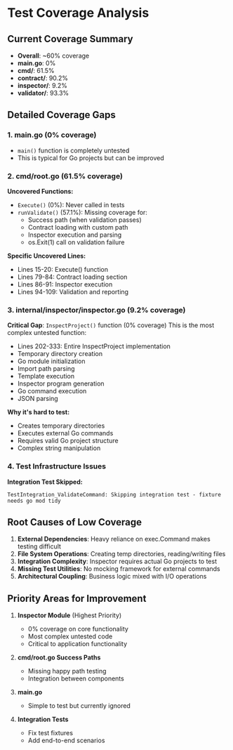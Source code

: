 # Test Coverage Analysis

## Current Coverage Summary

- **Overall**: ~60% coverage
- **main.go**: 0%
- **cmd/**: 61.5%
- **contract/**: 90.2%
- **inspector/**: 9.2%
- **validator/**: 93.3%

## Detailed Coverage Gaps

### 1. main.go (0% coverage)
- `main()` function is completely untested
- This is typical for Go projects but can be improved

### 2. cmd/root.go (61.5% coverage)

**Uncovered Functions:**
- `Execute()` (0%): Never called in tests
- `runValidate()` (57.1%): Missing coverage for:
  - Success path (when validation passes)
  - Contract loading with custom path
  - Inspector execution and parsing
  - os.Exit(1) call on validation failure

**Specific Uncovered Lines:**
- Lines 15-20: Execute() function
- Lines 79-84: Contract loading section
- Lines 86-91: Inspector execution
- Lines 94-109: Validation and reporting

### 3. internal/inspector/inspector.go (9.2% coverage)

**Critical Gap**: `InspectProject()` function (0% coverage)
This is the most complex untested function:
- Lines 202-333: Entire InspectProject implementation
- Temporary directory creation
- Go module initialization
- Import path parsing
- Template execution
- Inspector program generation
- Go command execution
- JSON parsing

**Why it's hard to test:**
- Creates temporary directories
- Executes external Go commands
- Requires valid Go project structure
- Complex string manipulation

### 4. Test Infrastructure Issues

**Integration Test Skipped:**
```
TestIntegration_ValidateCommand: Skipping integration test - fixture needs go mod tidy
```

## Root Causes of Low Coverage

1. **External Dependencies**: Heavy reliance on exec.Command makes testing difficult
2. **File System Operations**: Creating temp directories, reading/writing files
3. **Integration Complexity**: Inspector requires actual Go projects to test
4. **Missing Test Utilities**: No mocking framework for external commands
5. **Architectural Coupling**: Business logic mixed with I/O operations

## Priority Areas for Improvement

1. **Inspector Module** (Highest Priority)
   - 0% coverage on core functionality
   - Most complex untested code
   - Critical to application functionality

2. **cmd/root.go Success Paths**
   - Missing happy path testing
   - Integration between components

3. **main.go**
   - Simple to test but currently ignored

4. **Integration Tests**
   - Fix test fixtures
   - Add end-to-end scenarios